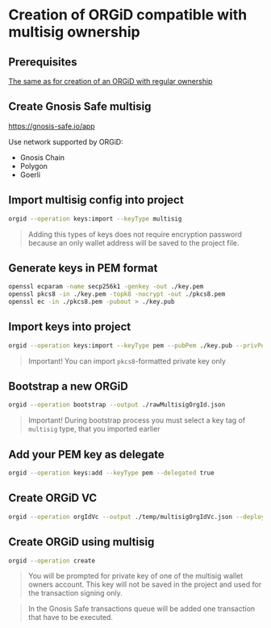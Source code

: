 # Creation of ORGiD compatible with multisig ownership

## Prerequisites

[The same as for creation of an ORGiD with regular ownership](create.md#prerequisites)

## Create Gnosis Safe multisig

https://gnosis-safe.io/app

Use network supported by ORGiD:

- Gnosis Chain
- Polygon
- Goerli

## Import multisig config into project

```bash
orgid --operation keys:import --keyType multisig
```

> Adding this types of keys does not require encryption password because an only wallet address will be saved to the project file.

## Generate keys in PEM format

```bash
openssl ecparam -name secp256k1 -genkey -out ./key.pem
openssl pkcs8 -in ./key.pem -topk8 -nocrypt -out ./pkcs8.pem
openssl ec -in ./pkcs8.pem -pubout > ./key.pub
```

## Import keys into project

```bash
orgid --operation keys:import --keyType pem --pubPem ./key.pub --privPem ./pkcs8.pem
```

> Important! You can import `pkcs8`-formatted private key only

## Bootstrap a new ORGiD

```bash
orgid --operation bootstrap --output ./rawMultisigOrgId.json
```

> Important! During bootstrap process you must select a key tag of `multisig` type, that you imported earlier

## Add your PEM key as delegate

```bash
orgid --operation keys:add --keyType pem --delegated true
```

## Create ORGiD VC

```bash
orgid --operation orgIdVc --output ./temp/multisigOrgIdVc.json --deploy ipfs
```

## Create ORGiD using multisig

```bash
orgid --operation create
```

> You will be prompted for private key of one of the multisig wallet owners account. This key will not be saved in the project and used for the transaction signing only.

> In the Gnosis Safe transactions queue will be added one transaction that have to be executed.
